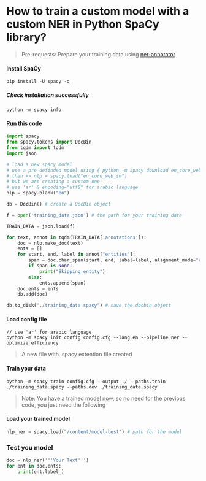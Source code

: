 # How to train a custom model with a custom NER in Python SpaCy library?

> Pre-requests: 
Prepare your training data using [ner-annotator](https://tecoholic.github.io/ner-annotator/).

#### Install SpaCy
```
pip install -U spacy -q 
```
##### Check installation successfully
```
python -m spacy info
```

#### Run this code 
```python
import spacy
from spacy.tokens import DocBin
from tqdm import tqdm
import json

# load a new spacy model
# use a pre definded model using { python -m spacy download en_core_web_sm } 
# then => nlp = spacy.load("en_core_web_sm")
# but we are creating a custom one
# use 'ar' & encoding="utf8" for arabic language
nlp = spacy.blank("en") 

db = DocBin() # create a DocBin object

f = open('training_data.json') # the path for your training data

TRAIN_DATA = json.load(f)

for text, annot in tqdm(TRAIN_DATA['annotations']): 
    doc = nlp.make_doc(text) 
    ents = []
    for start, end, label in annot["entities"]:
        span = doc.char_span(start, end, label=label, alignment_mode="contract")
        if span is None:
            print("Skipping entity")
        else:
            ents.append(span)
    doc.ents = ents 
    db.add(doc)

db.to_disk("./training_data.spacy") # save the docbin object
```

#### Load config file 
```
// use 'ar' for arabic language
python -m spacy init config config.cfg --lang en --pipeline ner --optimize efficiency
```
> A new file with .spacy extention file created

#### Train your data
```
python -m spacy train config.cfg --output ./ --paths.train ./training_data.spacy --paths.dev ./training_data.spacy
```

> Note: You have a trained model now, so no need for the previous code, you just need the following

#### Load your trained model 
```python
nlp_ner = spacy.load("/content/model-best") # path for the model
```
### Test you model
```python
doc = nlp_ner('''Your Text''')
for ent in doc.ents:
    print(ent.label_)
```